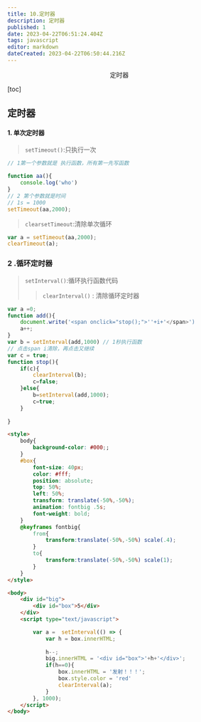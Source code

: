 ```yaml
---
title: 10.定时器
description: 定时器
published: 1
date: 2023-04-22T06:51:24.404Z
tags: javascript
editor: markdown
dateCreated: 2023-04-22T06:50:44.216Z
---
```


<center>定时器</center>



[toc]



## 定时器

#### 1. 单次定时器

> `setTimeout()`:只执行一次

```js
// 1第一个参数就是 执行函数，所有第一先写函数

function aa(){
    console.log('who')
}
// 2 第个参数就是时间  
// 1s = 1000
setTimeout(aa,2000);
```

> `clearsetTimeout`:清除单次循环

```js
var a = setTimeout(aa,2000);
clearTimeout(a);     
```



### 2 .循环定时器

> `setInterval()`:循环执行函数代码
>
> > `clearInterval()` : 清除循环定时器

```js
var a =0;
function add(){
    document.write('<span onclick="stop();">''+i+'</span>')
    a++;
}
var b = setInterval(add,1000) // 1秒执行函数
// 点击span i清除，再点击又继续
var c = true;
function stop(){
    if(c){
        clearInterval(b);
        c=false;
    }else{
        b=setInterval(add,1000);
        c=true;
    }
    
}

```

```html
<style>
    body{
        background-color: #000;;
    }
    #box{
        font-size: 40px;
        color: #fff;
        position: absolute;
        top: 50%;
        left: 50%;
        transform: translate(-50%,-50%);
        animation: fontbig .5s;
        font-weight: bold;
    }
    @keyframes fontbig{
        from{
            transform:translate(-50%,-50%) scale(.4);
        }
        to{
            transform:translate(-50%,-50%) scale(1);
        }
    }
</style>

<body>
    <div id="big">
        <div id="box">5</div>
    </div>
    <script type="text/javascript">

        var a =  setInterval(() => {
            var h = box.innerHTML;
    
            h--;
            big.innerHTML = '<div id="box">'+h+'</div>';
            if(h==0){
                box.innerHTML = '发射！！！';
                box.style.color = 'red'
                clearInterval(a);
            }
        }, 1000);
    </script>
</body>
```



















